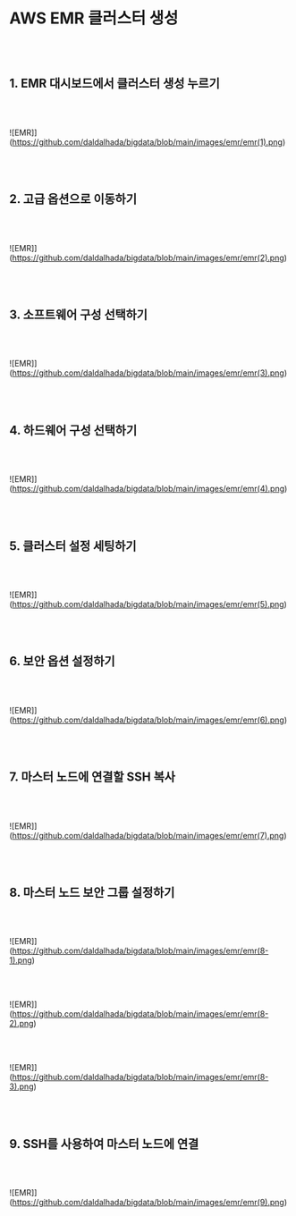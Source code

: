 
<h1> AWS EMR 클러스터 생성 </h1>

<br><br>

<h2> 1. EMR 대시보드에서 클러스터 생성 누르기 </h2>

<br><br>

![EMR]](https://github.com/daldalhada/bigdata/blob/main/images/emr/emr(1).png)

<br><br>

<h2> 2. 고급 옵션으로 이동하기 </h2>

<br><br>

![EMR]](https://github.com/daldalhada/bigdata/blob/main/images/emr/emr(2).png)

<br><br>

<h2> 3. 소프트웨어 구성 선택하기 </h2>

<br><br>

![EMR]](https://github.com/daldalhada/bigdata/blob/main/images/emr/emr(3).png)

<br><br>

<h2> 4. 하드웨어 구성 선택하기 </h2>

<br><br>

![EMR]](https://github.com/daldalhada/bigdata/blob/main/images/emr/emr(4).png)

<br><br>

<h2> 5. 클러스터 설정 세팅하기 </h2>

<br><br>

![EMR]](https://github.com/daldalhada/bigdata/blob/main/images/emr/emr(5).png)

<br><br>

<h2> 6. 보안 옵션 설정하기 </h2>

<br><br>

![EMR]](https://github.com/daldalhada/bigdata/blob/main/images/emr/emr(6).png)

<br><br>

<h2> 7. 마스터 노드에 연결할 SSH 복사 </h2>

<br><br>

![EMR]](https://github.com/daldalhada/bigdata/blob/main/images/emr/emr(7).png)

<br><br>

<h2> 8. 마스터 노드 보안 그룹 설정하기 </h2>

<br><br>

![EMR]](https://github.com/daldalhada/bigdata/blob/main/images/emr/emr(8-1).png)

<br><br>

![EMR]](https://github.com/daldalhada/bigdata/blob/main/images/emr/emr(8-2).png)

<br><br>

![EMR]](https://github.com/daldalhada/bigdata/blob/main/images/emr/emr(8-3).png)

<br><br>


<h2> 9. SSH를 사용하여 마스터 노드에 연결 </h2>

<br><br>

![EMR]](https://github.com/daldalhada/bigdata/blob/main/images/emr/emr(9).png)

<br><br>